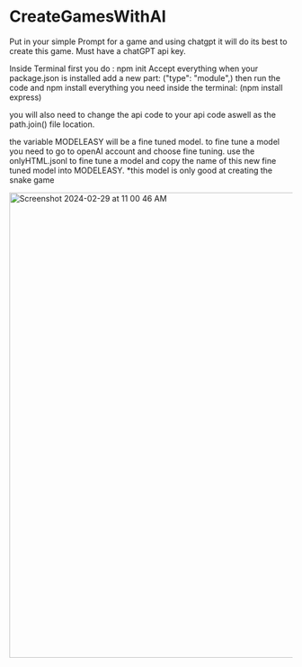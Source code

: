 # CreateGamesWithAI
Put in your simple Prompt for a game and using chatgpt it will do its best to create this game. Must have a chatGPT api key.

Inside Terminal first you do : npm init
Accept everything
when your package.json is installed add a new part: ("type": "module",)
then run the code and npm install everything you need inside the terminal: (npm install express)

you will also need to change the api code to your api code aswell as the path.join() file location.

the variable MODELEASY will be a fine tuned model. to fine tune a model you need to go to openAI account and choose fine tuning. use the onlyHTML.jsonl to fine tune a model and copy the name of this new fine tuned model into MODELEASY. 
*this model is only good at creating the snake game


<img width="827" alt="Screenshot 2024-02-29 at 11 00 46 AM" src="https://github.com/jakeoncob/CreateGamesWithAI/assets/161487209/fe3fd39a-e578-49eb-90be-f7a4240e0b00">
